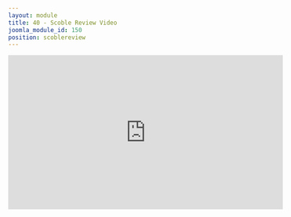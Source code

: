 ```yaml
---
layout: module
title: 40 - Scoble Review Video
joomla_module_id: 150
position: scoblereview
---
```

<center><iframe width="560" height="315" src="http://www.youtube.com/embed/Yx2jdOFoxrM" frameborder="0" allowfullscreen="true"></iframe></center>

